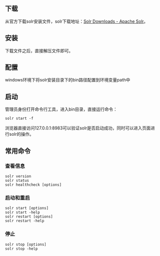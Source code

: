 ## 下载
从官方下载solr安装文件，solr下载地址：[Solr Downloads - Apache Solr](https://solr.apache.org/downloads.html)。
## 安装
下载文件之后，直接解压文件即可。
## 配置
windows环境下将solr安装目录下的bin路径配置到环境变量path中
## 启动
管理员身份打开命令行工具，进入bin目录，直接运行命令：
```
solr start -f
```
浏览器直接访问127.0.0.1:8983可以验证solr是否启动成功，同时可以进入页面进行solr的操作。

## 常用命令
### 查看信息
```
solr version
solr status
solr healthcheck [options]
```

### 启动和重启
```
solr start [options]
solr start -help
solr restart [options]
solr restart -help
```

### 停止
```
solr stop [options]
solr stop -help
```